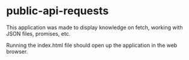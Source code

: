 # public-api-requests

This application was made to display knowledge on fetch, working with JSON files, promises, etc. 

Running the index.html file should open up the application in the web browser.